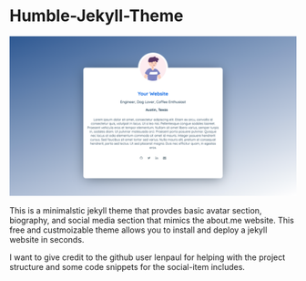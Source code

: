 # Humble-Jekyll-Theme
![demo](/demo.png)

This is a minimalstic jekyll theme that provdes basic avatar section, biography, and social media section that mimics the about.me website. This free and custmoizable theme allows you to install and deploy a jekyll website in seconds.



I want to give credit to the github user lenpaul for helping with the project structure and some code snippets for the social-item includes. 
